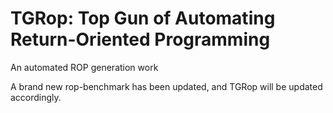 # TGRop: Top Gun of Automating Return-Oriented Programming
An automated ROP generation work

A brand new rop-benchmark has been updated, and TGRop will be updated accordingly.
